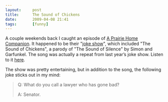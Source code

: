 ```yaml
---
layout:     post
title:      The Sound of Chickens
date:       2009-04-08 21:41
tags:       [funny]
---
```


A couple weekends back I caught an episode of [A Prairie Home Companion](http://prairiehome.publicradio.org/). It happened to be their "[joke show](http://prairiehome.publicradio.org/programs/2009/03/14/)", which included "The Sound of Chickens", a parody of "The Sound of Silence" by Simon and Garfunkel. The song was actually a repeat from last year’s joke show. Listen to it [here](http://prairiehome.publicradio.org/programs/2008/03/08/scripts/chickens.shtml).

The show was pretty entertaining, but in addition to the song, the following joke sticks out in my mind:

> Q: What do you call a lawyer who has gone bad?
>
> A: Senator.
